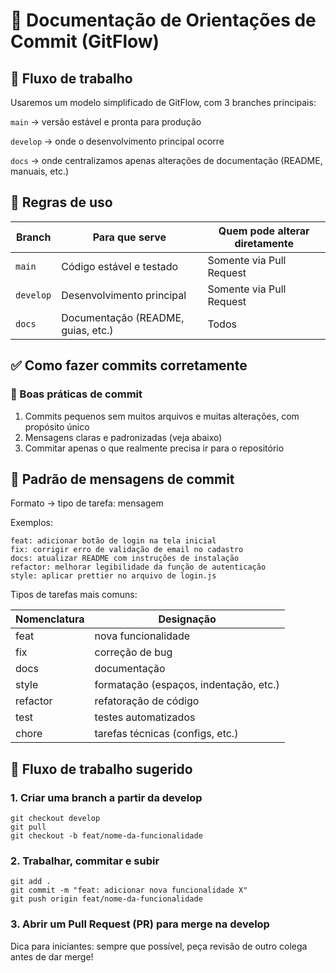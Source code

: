 # 📘 Documentação de Orientações de Commit (GitFlow)
## 🔁 Fluxo de trabalho

Usaremos um modelo simplificado de GitFlow, com 3 branches principais:

`main` -> versão estável e pronta para produção

`develop` -> onde o desenvolvimento principal ocorre

`docs` -> onde centralizamos apenas alterações de documentação (README, manuais, etc.)

## 🔧 Regras de uso
| Branch    | Para que serve | Quem pode alterar diretamente |
|-----------|----------------|-------------------------------|
| `main`    | Código estável e testado | Somente via Pull Request |
| `develop` | Desenvolvimento principal | Somente via Pull Request |
| `docs`    | Documentação (README, guias, etc.) | Todos |

## ✅ Como fazer commits corretamente
### 📌 Boas práticas de commit

1. Commits pequenos sem muitos arquivos e muitas alterações, com propósito único
2. Mensagens claras e padronizadas (veja abaixo)
3. Commitar apenas o que realmente precisa ir para o repositório

## 📝 Padrão de mensagens de commit
Formato -> tipo de tarefa: mensagem

Exemplos:

```
feat: adicionar botão de login na tela inicial
fix: corrigir erro de validação de email no cadastro
docs: atualizar README com instruções de instalação
refactor: melhorar legibilidade da função de autenticação
style: aplicar prettier no arquivo de login.js
```

Tipos de tarefas mais comuns:

| Nomenclatura | Designação |
|--------------|------------|
| feat     | nova funcionalidade |
| fix      | correção de bug |
| docs     | documentação |
| style    | formatação (espaços, indentação, etc.) |
| refactor | refatoração de código |
| test     | testes automatizados |
| chore    | tarefas técnicas (configs, etc.) |

## 🔄 Fluxo de trabalho sugerido
### 1. Criar uma branch a partir da develop
```
git checkout develop
git pull
git checkout -b feat/nome-da-funcionalidade
```
### 2. Trabalhar, commitar e subir
```
git add .
git commit -m "feat: adicionar nova funcionalidade X"
git push origin feat/nome-da-funcionalidade
```
### 3. Abrir um Pull Request (PR) para merge na develop
Dica para iniciantes: sempre que possível, peça revisão de outro colega antes de dar merge!
